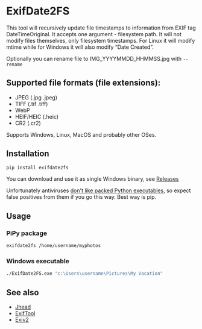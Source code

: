 # ExifDate2FS

This tool will recursively update file timestamps to information from EXIF tag DateTimeOriginal. It accepts one argument - filesystem path.
It will not modify files themselves, only filesystem timestamps. For Linux it will modify mtime while for Windows it will also modify
“Date Created”.

Optionally you can rename file to IMG_YYYYMMDD_HHMMSS.jpg with `--rename`

## Supported file formats (file extensions):

* JPEG (.jpg .jpeg)
* TIFF (.tif .tiff)
* WebP
* HEIF/HEIC (.heic)
* CR2 (.cr2)

Supports Windows, Linux, MacOS and probably other OSes.

## Installation

```sh
pip install exifdate2fs
```

You can download and use it as single Windows binary, see [Releases](https://github.com/varnav/ExifDate2FS/releases/)

Unfortunately antiviruses [don't like packed Python executables](https://github.com/pyinstaller/pyinstaller/issues?q=is%3Aissue+virus+is%3Aclosed), so expect false positives from them if you go this way. Best way is pip.

## Usage

### PiPy package

```sh
exifdate2fs /home/username/myphotos
```

### Windows executable

```cmd
./ExifDate2FS.exe "c:\Users\username\Pictures\My Vacation"
```

## See also

* [Jhead](https://www.sentex.ca/~mwandel/jhead/)
* [ExifTool](https://exiftool.org/)
* [Exiv2](http://www.exiv2.org/)